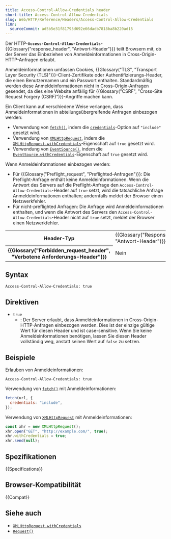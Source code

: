 ```yaml
---
title: Access-Control-Allow-Credentials header
short-title: Access-Control-Allow-Credentials
slug: Web/HTTP/Reference/Headers/Access-Control-Allow-Credentials
l10n:
  sourceCommit: ad5b5e31f81795d692e66dadb7818ba8b220ad15
---
```


Der HTTP-**`Access-Control-Allow-Credentials`**-{{Glossary("response_header", "Antwort-Header")}} teilt Browsern mit, ob der Server das Einbeziehen von Anmeldeinformationen in Cross-Origin-HTTP-Anfragen erlaubt.

Anmeldeinformationen umfassen Cookies, {{Glossary("TLS", "Transport Layer Security (TLS)")}}-Client-Zertifikate oder Authentifizierungs-Header, die einen Benutzernamen und ein Passwort enthalten. Standardmäßig werden diese Anmeldeinformationen nicht in Cross-Origin-Anfragen gesendet, da dies eine Website anfällig für {{Glossary("CSRF", "Cross-Site Request Forgery (CSRF)")}}-Angriffe machen kann.

Ein Client kann auf verschiedene Weise verlangen, dass Anmeldeinformationen in abteilungsübergreifende Anfragen einbezogen werden:

- Verwendung von [`fetch()`](/de/docs/Web/API/Window/fetch), indem die [`credentials`](/de/docs/Web/API/RequestInit#credentials)-Option auf `"include"` gesetzt wird.
- Verwendung von [`XMLHttpRequest`](/de/docs/Web/API/XMLHttpRequest), indem die [`XMLHttpRequest.withCredentials`](/de/docs/Web/API/XMLHttpRequest/withCredentials)-Eigenschaft auf `true` gesetzt wird.
- Verwendung von [`EventSource()`](/de/docs/Web/API/EventSource), indem die [`EventSource.withCredentials`](/de/docs/Web/API/EventSource/withCredentials)-Eigenschaft auf `true` gesetzt wird.

Wenn Anmeldeinformationen einbezogen werden:

- Für {{Glossary("Preflight_request", "Preflighted-Anfragen")}}: Die Preflight-Anfrage enthält keine Anmeldeinformationen.
  Wenn die Antwort des Servers auf die Preflight-Anfrage den `Access-Control-Allow-Credentials`-Header auf `true` setzt, wird die tatsächliche Anfrage Anmeldeinformationen enthalten; andernfalls meldet der Browser einen Netzwerkfehler.
- Für nicht-preflighted Anfragen: Die Anfrage wird Anmeldeinformationen enthalten, und wenn die Antwort des Servers den `Access-Control-Allow-Credentials`-Header nicht auf `true` setzt, meldet der Browser einen Netzwerkfehler.

<table class="properties">
  <tbody>
    <tr>
      <th scope="row">Header-Typ</th>
      <td>{{Glossary("Response_header", "Antwort-Header")}}</td>
    </tr>
    <tr>
      <th scope="row">{{Glossary("Forbidden_request_header", "Verbotene Anforderungs-Header")}}</th>
      <td>Nein</td>
    </tr>
  </tbody>
</table>

## Syntax

```http
Access-Control-Allow-Credentials: true
```

## Direktiven

- `true`
  - : Der Server erlaubt, dass Anmeldeinformationen in Cross-Origin-HTTP-Anfragen einbezogen werden.
    Dies ist der einzige gültige Wert für diesen Header und ist case-sensitive.
    Wenn Sie keine Anmeldeinformationen benötigen, lassen Sie diesen Header vollständig weg, anstatt seinen Wert auf `false` zu setzen.

## Beispiele

Erlauben von Anmeldeinformationen:

```http
Access-Control-Allow-Credentials: true
```

Verwendung von [`fetch()`](/de/docs/Web/API/Window/fetch) mit Anmeldeinformationen:

```js
fetch(url, {
  credentials: "include",
});
```

Verwendung von [`XMLHttpRequest`](/de/docs/Web/API/XMLHttpRequest) mit Anmeldeinformationen:

```js
const xhr = new XMLHttpRequest();
xhr.open("GET", "http://example.com/", true);
xhr.withCredentials = true;
xhr.send(null);
```

## Spezifikationen

{{Specifications}}

## Browser-Kompatibilität

{{Compat}}

## Siehe auch

- [`XMLHttpRequest.withCredentials`](/de/docs/Web/API/XMLHttpRequest/withCredentials)
- [`Request()`](/de/docs/Web/API/Request/Request)
